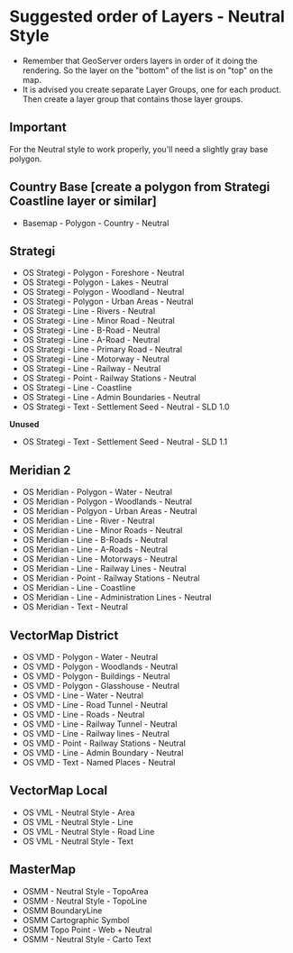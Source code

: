 Suggested order of Layers - Neutral Style
=========================
* Remember that GeoServer orders layers in order of it doing the rendering. So the layer on the "bottom" of the list is on "top" on the map.
* It is advised you create separate Layer Groups, one for each product. Then create a layer group that contains those layer groups.


Important
---------

For the Neutral style to work properly, you'll need a slightly gray base polygon.



Country Base [create a polygon from Strategi Coastline layer or similar]
-------------
* Basemap - Polygon - Country - Neutral


Strategi
--------
* OS Strategi - Polygon - Foreshore - Neutral
* OS Strategi - Polygon - Lakes - Neutral
* OS Strategi - Polygon - Woodland - Neutral
* OS Strategi - Polygon - Urban Areas - Neutral
* OS Strategi - Line - Rivers - Neutral
* OS Strategi - Line - Minor Road - Neutral
* OS Strategi - Line - B-Road - Neutral
* OS Strategi - Line - A-Road - Neutral
* OS Strategi - Line - Primary Road - Neutral
* OS Strategi - Line - Motorway - Neutral
* OS Strategi - Line - Railway - Neutral
* OS Strategi - Point - Railway Stations - Neutral
* OS Strategi - Line - Coastline
* OS Strategi - Line - Admin Boundaries - Neutral
* OS Strategi - Text - Settlement Seed - Neutral - SLD 1.0

**Unused**

* OS Strategi - Text - Settlement Seed - Neutral - SLD 1.1


Meridian 2
----------
* OS Meridian - Polygon - Water - Neutral
* OS Meridian - Polygon - Woodlands - Neutral
* OS Meridian - Polgyon - Urban Areas - Neutral
* OS Meridian - Line - River - Neutral
* OS Meridian - Line - Minor Roads - Neutral
* OS Meridian - Line - B-Roads - Neutral
* OS Meridian - Line - A-Roads - Neutral
* OS Meridian - Line - Motorways - Neutral
* OS Meridian - Line - Railway Lines - Neutral
* OS Meridian - Point - Railway Stations - Neutral
* OS Meridian - Line - Coastline
* OS Meridian - Line - Administration Lines - Neutral
* OS Meridian - Text - Neutral


VectorMap District
------------------
* OS VMD - Polygon - Water - Neutral
* OS VMD - Polygon - Woodlands - Neutral
* OS VMD - Polygon - Buildings - Neutral
* OS VMD - Polygon - Glasshouse - Neutral
* OS VMD - Line - Water - Neutral
* OS VMD - Line - Road Tunnel - Neutral
* OS VMD - Line - Roads - Neutral
* OS VMD - Line - Railway Tunnel - Neutral
* OS VMD - Line - Railway lines - Neutral
* OS VMD - Point - Railway Stations - Neutral
* OS VMD - Line - Admin Boundary - Neutral
* OS VMD - Text - Named Places - Neutral




VectorMap Local
---------------
* OS VML - Neutral Style - Area
* OS VML - Neutral Style - Line
* OS VML - Neutral Style - Road Line
* OS VML - Neutral Style - Text


MasterMap
---------
* OSMM - Neutral Style - TopoArea
* OSMM - Neutral Style - TopoLine
* OSMM BoundaryLine
* OSMM Cartographic Symbol
* OSMM Topo Point - Web + Neutral
* OSMM - Neutral Style - Carto Text
